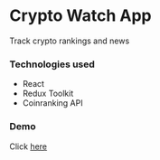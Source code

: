 # Crypto Watch App

Track crypto rankings and news

### Technologies used

- React
- Redux Toolkit
- Coinranking API

### Demo

Click [here](https://elastic-wing-e090ef.netlify.app)
